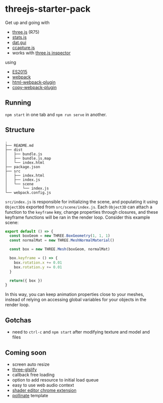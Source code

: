 # threejs-starter-pack

Get up and going with

- [three.js](http://threejs.org/) (R75)
- [stats.js](https://github.com/mrdoob/stats.js/)
- [dat.gui](https://github.com/dataarts/dat.gui)
- [ccapture.js](https://github.com/spite/ccapture.js/)
- works with [three.js inspector](https://chrome.google.com/webstore/detail/threejs-inspector/dnhjfclbfhcbcdfpjaeacomhbdfjbebi?hl=en)

using

- [ES2015](https://babeljs.io/docs/plugins/preset-es2015/)
- [webpack](https://webpack.github.io/)
- [html-webpack-plugin](https://github.com/ampedandwired/html-webpack-plugin)
- [copy-webpack-plugin](https://github.com/kevlened/copy-webpack-plugin)

## Running

`npm start` in one tab and `npm run serve` in another.

## Structure

```
.
├── README.md
├── dist
│   ├── bundle.js
│   ├── bundle.js.map
│   └── index.html
├── package.json
├── src
│   ├── index.html
│   ├── index.js
│   └── scene
│       └── index.js
└── webpack.config.js
```

`src/index.js` is responsible for initializing the scene, and populating it
using `Object3D`s exported from `src/scene/index.js`. Each `Object3D` can
attach a function to the `keyframe` key, change properties through closures,
and these keyframe functions will be ran in the render loop. Consider this
example scene:

```js
export default () => {
  const boxGeom = new THREE.BoxGeometry(1, 1, 1)
  const normalMat = new THREE.MeshNormalMaterial()

  const box = new THREE.Mesh(boxGeom, normalMat)

  box.keyframe = () => {
    box.rotation.x += 0.01
    box.rotation.y += 0.01
  }

  return({ box })
}
```

In this way, you can keep animation properties close to your meshes, instead
of relying on accessing global variables for your objects in the render loop.

## Gotchas

- need to `ctrl-c` and `npm start` after modifying texture and model and files

## Coming soon

- screen auto resize
- [three-glslify](https://www.npmjs.com/package/three-glslify)
- callback free loading
- option to add resource to initial load queue
- easy to use web audio context
- [shader editor chrome extension](https://chrome.google.com/webstore/detail/shader-editor/ggeaidddejpbakgafapihjbgdlbbbpob)
- [pollinate](https://github.com/howardroark/pollinate) template
